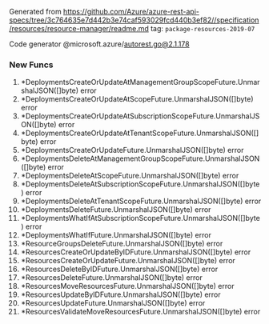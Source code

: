 Generated from https://github.com/Azure/azure-rest-api-specs/tree/3c764635e7d442b3e74caf593029fcd440b3ef82//specification/resources/resource-manager/readme.md tag: `package-resources-2019-07`

Code generator @microsoft.azure/autorest.go@2.1.178


### New Funcs

1. *DeploymentsCreateOrUpdateAtManagementGroupScopeFuture.UnmarshalJSON([]byte) error
1. *DeploymentsCreateOrUpdateAtScopeFuture.UnmarshalJSON([]byte) error
1. *DeploymentsCreateOrUpdateAtSubscriptionScopeFuture.UnmarshalJSON([]byte) error
1. *DeploymentsCreateOrUpdateAtTenantScopeFuture.UnmarshalJSON([]byte) error
1. *DeploymentsCreateOrUpdateFuture.UnmarshalJSON([]byte) error
1. *DeploymentsDeleteAtManagementGroupScopeFuture.UnmarshalJSON([]byte) error
1. *DeploymentsDeleteAtScopeFuture.UnmarshalJSON([]byte) error
1. *DeploymentsDeleteAtSubscriptionScopeFuture.UnmarshalJSON([]byte) error
1. *DeploymentsDeleteAtTenantScopeFuture.UnmarshalJSON([]byte) error
1. *DeploymentsDeleteFuture.UnmarshalJSON([]byte) error
1. *DeploymentsWhatIfAtSubscriptionScopeFuture.UnmarshalJSON([]byte) error
1. *DeploymentsWhatIfFuture.UnmarshalJSON([]byte) error
1. *ResourceGroupsDeleteFuture.UnmarshalJSON([]byte) error
1. *ResourcesCreateOrUpdateByIDFuture.UnmarshalJSON([]byte) error
1. *ResourcesCreateOrUpdateFuture.UnmarshalJSON([]byte) error
1. *ResourcesDeleteByIDFuture.UnmarshalJSON([]byte) error
1. *ResourcesDeleteFuture.UnmarshalJSON([]byte) error
1. *ResourcesMoveResourcesFuture.UnmarshalJSON([]byte) error
1. *ResourcesUpdateByIDFuture.UnmarshalJSON([]byte) error
1. *ResourcesUpdateFuture.UnmarshalJSON([]byte) error
1. *ResourcesValidateMoveResourcesFuture.UnmarshalJSON([]byte) error
